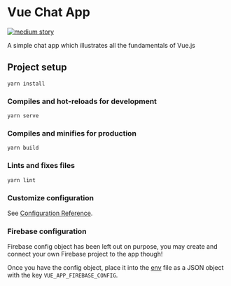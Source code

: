 # Vue Chat App

[![medium story](https://img.shields.io/badge/Medium-Story-%23000?logo=medium)](https://medium.com/@alen.ajam/building-a-simple-chat-app-with-vue-js-462c4a53c6ad)

A simple chat app which illustrates all the fundamentals of Vue.js

## Project setup

```
yarn install
```

### Compiles and hot-reloads for development

```
yarn serve
```

### Compiles and minifies for production

```
yarn build
```

### Lints and fixes files

```
yarn lint
```

### Customize configuration

See [Configuration Reference](https://cli.vuejs.org/config/).

### Firebase configuration

Firebase config object has been left out on purpose, you may create and connect your own Firebase project to the app though!

Once you have the config object, place it into the [env](https://cli.vuejs.org/guide/mode-and-env.html#environment-variables) file as a JSON object with the key `VUE_APP_FIREBASE_CONFIG`.
